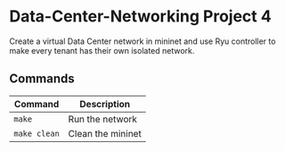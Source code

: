 # Data-Center-Networking Project 4
Create a virtual Data Center network in mininet and use Ryu controller to make every tenant has their own isolated
network.



## Commands
|Command|Description|
|---|---|
|`make`|Run the network|
|`make clean`|Clean the mininet|